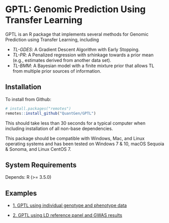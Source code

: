 GPTL: Genomic Prediction Using Transfer Learning
================================================

GPTL is an R package that implements several methods for Genomic Prediction using Transfer Learning, including
 -  *TL-GDES*: A Gradient Descent Algorithm with Early Stopping.
 -  *TL-PR*: A Penalized regression with srhinkage towards a prior mean (e.g., estimates derived from another data set).
 -  *TL-BMM*: A Bayesian model with a finite mixture prior that allows TL from multiple prior sources of information.

Installation
------------

To install from Github:

```R
# install.packages("remotes")
remotes::install_github("QuantGen/GPTL")
```

This should take less than 30 seconds for a typical computer when including installation of all non-base dependencies.

This package should be compatible with Windows, Mac, and Linux operating systems and has been tested on Windows 7 & 10, macOS Sequoia & Sonoma, and Linux CentOS 7.

System Requirements
-------------------

Depends: R (>= 3.5.0)

Examples
--------

 - [1. GPTL using individual genotype and phenotype data](https://github.com/QuantGen/GPTL/blob/main/man/Example_Individual_Data.md)
  
 - [2. GPTL using LD reference panel and GWAS results](https://github.com/QuantGen/GPTL/blob/main/man/Example_LD_GWAS.md)
